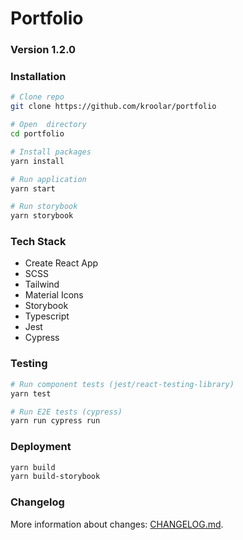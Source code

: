 # Portfolio
### Version 1.2.0

### Installation
```bash
# Clone repo
git clone https://github.com/kroolar/portfolio

# Open  directory
cd portfolio

# Install packages
yarn install

# Run application
yarn start

# Run storybook
yarn storybook
```

### Tech Stack
- Create React App
- SCSS
- Tailwind
- Material Icons
- Storybook
- Typescript
- Jest
- Cypress

### Testing
```bash
# Run component tests (jest/react-testing-library)
yarn test

# Run E2E tests (cypress)
yarn run cypress run
```

### Deployment
```bash
yarn build
yarn build-storybook
```

### Changelog
More information about changes: [CHANGELOG.md](/CHANGELOG.md).


